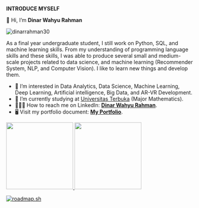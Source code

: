 **INTRODUCE MYSELF**

👋 Hi, I’m **Dinar Wahyu Rahman**

<p align="left"> <img src="https://komarev.com/ghpvc/?username=dinarrahman30&label=Profile%20views&color=0e75b6&style=flat" alt="dinarrahman30" /> </p>

As a final year undergraduate student, I still work on Python, SQL, and machine learning skills. From my understanding of programming language skills and these skills, I was able to produce several small and medium-scale projects related to data science, and machine learning (Recommender System, NLP, and Computer Vision). I like to learn new things and develop them.


- 👀 I’m interested in Data Analytics, Data Science, Machine Learning, Deep Learning, Artificial intelligence, Big Data, and AR-VR Development.
- 🌱 I’m currently studying at [Universitas Terbuka](https://www.ut.ac.id/) (Major Mathematics).
- 👩🏻‍💼 How to reach me on LinkedIn: **[Dinar Wahyu Rahman](https://www.linkedin.com/in/dinar-wahyu-rahman)**.
- 🖥 Visit my portfolio document: **[My Portfolio](https://drive.google.com/file/d/1jIvwwyIdzlKvCBYbCUK_FdNi0tBtTlh6/view?usp=sharing)**.

<p align="left">
<a href="https://github.com/dinarrahman30">
  <img height="180em" src="https://github-readme-stats-eight-theta.vercel.app/api?username=dinarrahman30&show_icons=true&theme=algolia&include_all_commits=true&count_private=true"/>
  <img height="180em" src="https://github-readme-stats-eight-theta.vercel.app/api/top-langs/?username=dinarrahman30&layout=compact&langs_count=8&theme=algolia"/>
</a>
</p>

[![roadmap.sh](https://api.roadmap.sh/v1-badge/tall/64748febc4ec366ad5b17386?variant=dark)](https://roadmap.sh)

<!---
dinarrahman30/dinarrahman30 is a ✨ special ✨ repository because its `README.md` (this file) appears on your GitHub profile.
You can click the Preview link to take a look at your changes.
--->
